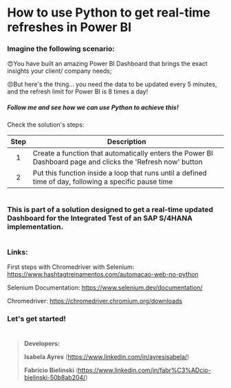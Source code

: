 # How to use Python to get real-time refreshes in Power BI

### Imagine the following scenario:
😍You have built an amazing Power BI Dashboard that brings the exact insights your client/ company needs;

😣But here's the thing… you need the data to be updated every 5 minutes, and the refresh limit for Power BI is 8 times a day!

##### Follow me and see how we can use Python to achieve this!


Check the solution's steps:

| Step  | Description |
| :---:  | --- |
| 1 | Create a function that automatically enters the Power BI Dashboard page and clicks the 'Refresh now' button  |
| 2 | Put this function inside a loop that runs until a defined time of day, following a specific pause time  |

#
### This is part of a solution designed to get a real-time updated Dashboard for the Integrated Test of an SAP S/4HANA implementation.
#

### Links:
First steps with Chromedriver with Selenium: https://www.hashtagtreinamentos.com/automacao-web-no-python

Selenium Documentation: https://www.selenium.dev/documentation/

Chromedriver: https://chromedriver.chromium.org/downloads

### Let's get started!

#

> **Developers:**
> 
>  **Isabela Ayres** (https://www.linkedin.com/in/ayresisabela/)
>  
>  **Fabrício Bielinski** (https://www.linkedin.com/in/fabr%C3%ADcio-bielinski-50b8ab204/)
